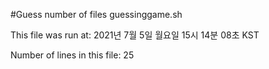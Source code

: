 #Guess number of files
guessinggame.sh

This file was run at:
2021년 7월  5일 월요일 15시 14분 08초 KST

Number of lines in this file:
25
